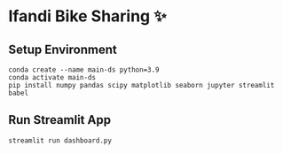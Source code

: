 # Ifandi Bike Sharing :sparkles:

## Setup Environment
```
conda create --name main-ds python=3.9
conda activate main-ds
pip install numpy pandas scipy matplotlib seaborn jupyter streamlit babel
```
## Run Streamlit App
```
streamlit run dashboard.py
```
